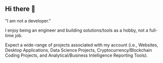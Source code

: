 ## Hi there 👋

"I am not a developer."

I enjoy being an engineer and building solutions/tools as a hobby, not a full-time job.

Expect a wide-range of projects associated with my account (i.e., Websites, Desktop Applications, Data Science Projects, Cryptocurrency/Blockchain Coding Projects, and Analytical/Business Intelligence Reporting Tools). 

<!--
**xenkw0n/xenkw0n** is a ✨ _special_ ✨ repository because its `README.md` (this file) appears on your GitHub profile.

Here are some ideas to get you started:

- 🔭 I’m currently working on ...
- 🌱 I’m currently learning ...
- 👯 I’m looking to collaborate on ...
- 🤔 I’m looking for help with ...
- 💬 Ask me about ...
- 📫 How to reach me: ...
- 😄 Pronouns: ...
- ⚡ Fun fact: ...
-->
